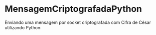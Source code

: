 # MensagemCriptografadaPython
Enviando uma mensagem por socket criptografada com Cifra de César utilizando Python
